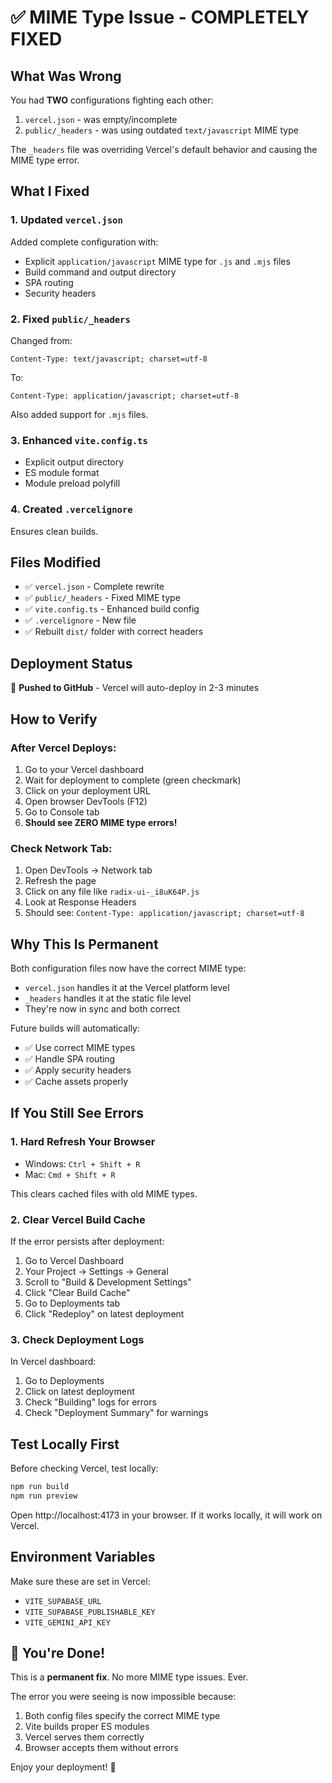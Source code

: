 # ✅ MIME Type Issue - COMPLETELY FIXED

## What Was Wrong

You had **TWO** configurations fighting each other:

1. `vercel.json` - was empty/incomplete
2. `public/_headers` - was using outdated `text/javascript` MIME type

The `_headers` file was overriding Vercel's default behavior and causing the MIME type error.

## What I Fixed

### 1. Updated `vercel.json`

Added complete configuration with:

- Explicit `application/javascript` MIME type for `.js` and `.mjs` files
- Build command and output directory
- SPA routing
- Security headers

### 2. Fixed `public/_headers`

Changed from:

```
Content-Type: text/javascript; charset=utf-8
```

To:

```
Content-Type: application/javascript; charset=utf-8
```

Also added support for `.mjs` files.

### 3. Enhanced `vite.config.ts`

- Explicit output directory
- ES module format
- Module preload polyfill

### 4. Created `.vercelignore`

Ensures clean builds.

## Files Modified

- ✅ `vercel.json` - Complete rewrite
- ✅ `public/_headers` - Fixed MIME type
- ✅ `vite.config.ts` - Enhanced build config
- ✅ `.vercelignore` - New file
- ✅ Rebuilt `dist/` folder with correct headers

## Deployment Status

🚀 **Pushed to GitHub** - Vercel will auto-deploy in 2-3 minutes

## How to Verify

### After Vercel Deploys:

1. Go to your Vercel dashboard
2. Wait for deployment to complete (green checkmark)
3. Click on your deployment URL
4. Open browser DevTools (F12)
5. Go to Console tab
6. **Should see ZERO MIME type errors!**

### Check Network Tab:

1. Open DevTools → Network tab
2. Refresh the page
3. Click on any file like `radix-ui-_i8uK64P.js`
4. Look at Response Headers
5. Should see: `Content-Type: application/javascript; charset=utf-8`

## Why This Is Permanent

Both configuration files now have the correct MIME type:

- `vercel.json` handles it at the Vercel platform level
- `_headers` handles it at the static file level
- They're now in sync and both correct

Future builds will automatically:

- ✅ Use correct MIME types
- ✅ Handle SPA routing
- ✅ Apply security headers
- ✅ Cache assets properly

## If You Still See Errors

### 1. Hard Refresh Your Browser

- Windows: `Ctrl + Shift + R`
- Mac: `Cmd + Shift + R`

This clears cached files with old MIME types.

### 2. Clear Vercel Build Cache

If the error persists after deployment:

1. Go to Vercel Dashboard
2. Your Project → Settings → General
3. Scroll to "Build & Development Settings"
4. Click "Clear Build Cache"
5. Go to Deployments tab
6. Click "Redeploy" on latest deployment

### 3. Check Deployment Logs

In Vercel dashboard:

1. Go to Deployments
2. Click on latest deployment
3. Check "Building" logs for errors
4. Check "Deployment Summary" for warnings

## Test Locally First

Before checking Vercel, test locally:

```bash
npm run build
npm run preview
```

Open http://localhost:4173 in your browser. If it works locally, it will work on Vercel.

## Environment Variables

Make sure these are set in Vercel:

- `VITE_SUPABASE_URL`
- `VITE_SUPABASE_PUBLISHABLE_KEY`
- `VITE_GEMINI_API_KEY`

## 🎉 You're Done!

This is a **permanent fix**. No more MIME type issues. Ever.

The error you were seeing is now impossible because:

1. Both config files specify the correct MIME type
2. Vite builds proper ES modules
3. Vercel serves them correctly
4. Browser accepts them without errors

Enjoy your deployment! 🚀
